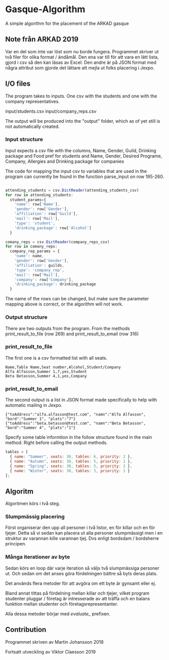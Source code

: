 # Gasque-Algorithm

A simple algorithm for the placement of the ARKAD gasque

## Note från ARKAD 2019

Var en del som inte var löst som nu borde fungera. Programmet skriver ut två filer för olika format / ändåmål. Den ena var till för att vara en lätt lista, gjord i csv så den kan läsas av Excel. Den andre är på JSON format med några attribut som gjorde det lättare att mejla ut folks placering i Jexpo.

## I/O files

The program takes to inputs. One csv with the students and one with the company representatives.

input/students.csv
input/company_reps.csv

The output will be produced into the "output" folder, which as of yet still is not automatically created.

### Input structure

Input expects a csv file with the columns, Name, Gender, Guild, Drinking package and Food pref for students and Name, Gender, Desired Programe, Company, Allergies and Drinking package for companies

The code for mapping the input csv to variables that are used in the program can currently be found in the function parse_input on row 195-260.

```javascript

attending_students = csv.DictReader(attending_students_csv)
for row in attending_students:
  student_params={
    'name': row['Name'],
    'gender': row['Gender'],
    'affiliation': row['Guild'],
    'mail': row['Mail'],
    'type': 'student',
    'drinking_package': row['Alcohol']
  }

comany_reps = csv.DictReader(company_reps_csv)
for row in comany_reps:
  company_rep_params = {
    'name': name,
    'gender': row['Gender'],
    'affiliation': guilds,
    'type': 'company_rep',
    'mail': row['Mail'],
    'company': row['Company'],
    'drinking_package': drinking_package
  }
```

The name of the rows can be changed, but make sure the parameter mapping above is correct, or the algorithm will not work.

### Output structure

There are two outputs from the program. From the methods print_result_to_file (row 269) and print_result_to_email (row 316)

### print_result_to_file

The first one is a csv formatted list with all seats.

```javascipt
Name,Table Name,Seat number,Alcohol,Student/Company
Alfa Alfasson,Summer 1,7,yes,Student
Beta Betasson,Summer 4,1,yes,Company
```

### print_result_to_email

The second output is a list in JSON format made specifically to help with automatic mailing in Jexpo.

```javascipt
{"toAddress":"alfa.alfasson@test.com", "namn":"Alfa Alfasson", "bord":"Summer 1", "plats":"7"}
{"toAddress":"beta.betasson@test.com", "namn":"Beta Betasson", "bord":"Summer 4", "plats":"1"}
```

Specify some table informtion in the follow structure found in the main method. Right before calling the output methods.

```javascript
tables = [
  { name: "Summer", seats: 30, tables: 6, priority: 2 },
  { name: "Autumn", seats: 30, tables: 5, priority: 1 },
  { name: "Spring", seats: 30, tables: 5, priority: 2 },
  { name: "Winter", seats: 30, tables: 3, priority: 1 }
];
```

## Algoritm

Algoritmen körs i två steg.

### Slumpmässig placering

Först organiserar den upp all personer i två listor, en för killar och en för tjejer. Detta så vi sedan kan placera ut alla personer slumpmässigt men i en struktur av varannan kille varannan tjej. Dvs enligt bordsdam / bordsherre principen.

### Många iterationer av byte

Sedan körs en loop där varje iteration så väljs två slumpmässiga personer ut. Och sedan om det anses göra fördelningen bättre så byts deras plats.

Det används flera metoder för att avgöra om ett byte är gynsamt eller ej.

Bland annat tittas på fördelning mellan killar och tjejer, vilket program studenter pluggar / företag är intresserade av att träffa och en balans funktion mellan studenter och företagsrepresentanter.

Alla dessa metoder börjar med <i>evaluate\_</i> prefixen.

## Contribution

Programmet skriven av Martin Johansson 2018

Fortsatt utveckling av Viktor Claesson 2019
